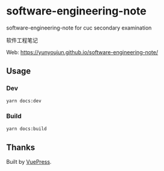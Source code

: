 # software-engineering-note

software-engineering-note for cuc secondary examination

软件工程笔记

Web: <https://yunyoujun.github.io/software-engineering-note/>

## Usage

### Dev

```sh
yarn docs:dev
```

### Build

```sh
yarn docs:build
```

## Thanks

Built by [VuePress](https://github.com/vuejs/vuepress).